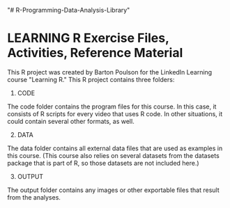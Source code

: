 "# R-Programming-Data-Analysis-Library" 

LEARNING R Exercise Files, Activities, Reference Material
============================================================

This R project was created by Barton Poulson for the LinkedIn Learning course "Learning R." This R project contains three folders:

1. CODE

The code folder contains the program files for this course. In this case, it consists of R scripts for every video that uses R code. In other situations, it could contain several other formats, as well.

2. DATA

The data folder contains all external data files that are used as examples in this course. (This course also relies on several datasets from the datasets package that is part of R, so those datasets are not included here.)

3. OUTPUT

The output folder contains any images or other exportable files that result from the analyses.
